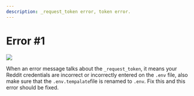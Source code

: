 ```yaml
---
description: _request_token error, token error.
---
```


# Error #1

![](<../.gitbook/assets/image (9).png>)

When an error message talks about the `_request_token`, it means your Reddit credentials are incorrect or incorrectly entered on the `.env` file, also make sure that the `.env.tempalate`file is renamed to `.env`. Fix this and this error should be fixed.

